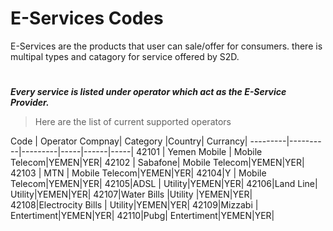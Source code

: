 # E-Services Codes

E-Services are the products that user can sale/offer for consumers.
there is multipal types and catagory for service offered by S2D.
#
***Every service is listed under operator which act as the E-Service Provider.***
<!-- theme: warning -->
> Here are the list of current supported operators

Code | Operator Compnay| Category |Country| Currancy|
---------|----------|---------|-----|------|-----|
 42101 | Yemen Mobile | Mobile Telecom|YEMEN|YER|
 42102 | Sabafone| Mobile Telecom|YEMEN|YER|
 42103 | MTN | Mobile Telecom|YEMEN|YER|
 42104|Y | Mobile Telecom|YEMEN|YER|
 42105|ADSL | Utility|YEMEN|YER|
 42106|Land Line| Utility|YEMEN|YER|
 42107|Water Bills |Utility |YEMEN|YER|
 42108|Electrocity Bills | Utility|YEMEN|YER|
42109|Mizzabi | Entertiment|YEMEN|YER|
42110|Pubg| Entertiment|YEMEN|YER|

